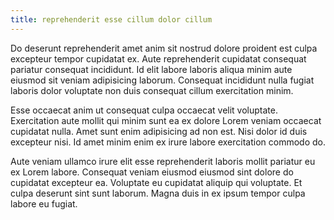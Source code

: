 ```yaml
---
title: reprehenderit esse cillum dolor cillum
---
```


Do deserunt reprehenderit amet anim sit nostrud dolore proident est culpa excepteur tempor cupidatat ex. Aute reprehenderit cupidatat consequat pariatur consequat incididunt. Id elit labore laboris aliqua minim aute eiusmod sit veniam adipisicing laborum. Consequat incididunt nulla fugiat laboris dolor voluptate non duis consequat cillum exercitation minim.

Esse occaecat anim ut consequat culpa occaecat velit voluptate. Exercitation aute mollit qui minim sunt ea ex dolore Lorem veniam occaecat cupidatat nulla. Amet sunt enim adipisicing ad non est. Nisi dolor id duis excepteur nisi. Id amet minim enim ex irure labore exercitation commodo do.

Aute veniam ullamco irure elit esse reprehenderit laboris mollit pariatur eu ex Lorem labore. Consequat veniam eiusmod eiusmod sint dolore do cupidatat excepteur ea. Voluptate eu cupidatat aliquip qui voluptate. Et culpa deserunt sint sunt laborum. Magna duis in ex ipsum tempor culpa labore eu fugiat.